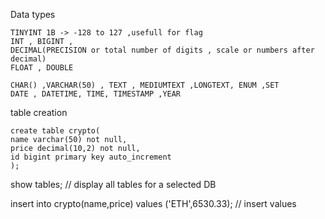 Data types 

    TINYINT 1B -> -128 to 127 ,usefull for flag 
    INT , BIGINT ,
    DECIMAL(PRECISION or total number of digits , scale or numbers after decimal)
    FLOAT , DOUBLE 

    CHAR() ,VARCHAR(50) , TEXT , MEDIUMTEXT ,LONGTEXT, ENUM ,SET 
    DATE , DATETIME, TIME, TIMESTAMP ,YEAR

table creation 

    create table crypto(
    name varchar(50) not null, 
    price decimal(10,2) not null, 
    id bigint primary key auto_increment
    );







      

show tables; // display all tables for a selected DB 

insert into crypto(name,price) values ('ETH',6530.33);  // insert values 



